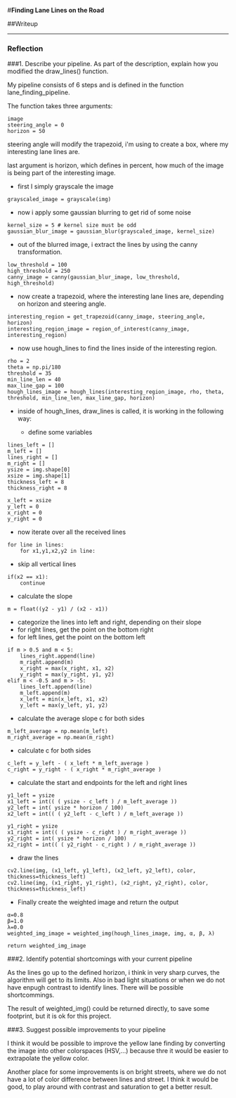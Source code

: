 #**Finding Lane Lines on the Road** 

##Writeup

[//]: # (Image References)

[image1]: ./examples/grayscale.jpg "Grayscale"

---

### Reflection

###1. Describe your pipeline. As part of the description, explain how you modified the draw_lines() function.

My pipeline consists of 6 steps and is defined in the function lane_finding_pipeline.

The function takes three arguments:

```
image
steering_angle = 0
horizon = 50
```

steering angle will modify the trapezoid, i'm using to create a box, where my interesting lane lines are. 

[image1]: ./steering.png "Steering"

last argument is horizon, which defines in percent, how much of the image is being part of the interesting image.

[image1]: ./horizon.png "Horizon"


* first I simply grayscale the image

```
grayscaled_image = grayscale(img)
```

* now i apply some gaussian blurring to get rid of some noise

```
kernel_size = 5 # kernel size must be odd
gaussian_blur_image = gaussian_blur(grayscaled_image, kernel_size)
```

* out of the blurred image, i extract the lines by using the canny transformation.

```
low_threshold = 100
high_threshold = 250
canny_image = canny(gaussian_blur_image, low_threshold, high_threshold)
```

* now create a trapezoid, where the interesting lane lines are, depending on horizon and steering angle.

```
interesting_region = get_trapezoid(canny_image, steering_angle, horizon)
interesting_region_image = region_of_interest(canny_image, interesting_region)
```

* now use hough_lines to find the lines inside of the interesting region.

```
rho = 2
theta = np.pi/180 
threshold = 35 
min_line_len = 40 
max_line_gap = 100
hough_lines_image = hough_lines(interesting_region_image, rho, theta, threshold, min_line_len, max_line_gap, horizon)
```

* inside of hough_lines, draw_lines is called, it is working in the following way:

  * define some variables

```
lines_left = []
m_left = []
lines_right = []
m_right = []
ysize = img.shape[0]
xsize = img.shape[1]           
thickness_left = 8
thickness_right = 8

x_left = xsize
y_left = 0
x_right = 0
y_right = 0
```
  * now iterate over all the received lines
```
for line in lines:
    for x1,y1,x2,y2 in line:    
```

  * skip all vertical lines

```    
if(x2 == x1):
    continue
```
  * calculate the slope
```
m = float((y2 - y1) / (x2 - x1))   
```
  * categorize the lines into left and right, depending on their slope
  * for right lines, get the point on the bottom right
  * for left lines, get the point on the bottom left
```        
if m > 0.5 and m < 5:
    lines_right.append(line)
    m_right.append(m)
    x_right = max(x_right, x1, x2)
    y_right = max(y_right, y1, y2)
elif m < -0.5 and m > -5:
    lines_left.append(line)
    m_left.append(m)
    x_left = min(x_left, x1, x2)
    y_left = max(y_left, y1, y2)
```  
  * calculate the average slope c for both sides
``` 
m_left_average = np.mean(m_left)
m_right_average = np.mean(m_right)
```  
  * calculate c for both sides
```     
c_left = y_left - ( x_left * m_left_average )
c_right = y_right - ( x_right * m_right_average )
```  
  * calculate the start and endpoints for the left and right lines 
``` 
y1_left = ysize
x1_left = int(( ( ysize - c_left ) / m_left_average ))
y2_left = int( ysize * horizon / 100)
x2_left = int(( ( y2_left - c_left ) / m_left_average ))

y1_right = ysize
x1_right = int(( ( ysize - c_right ) / m_right_average ))
y2_right = int( ysize * horizon / 100)
x2_right = int(( ( y2_right - c_right ) / m_right_average ))
```  
  * draw the lines
``` 
cv2.line(img, (x1_left, y1_left), (x2_left, y2_left), color, thickness=thickness_left)
cv2.line(img, (x1_right, y1_right), (x2_right, y2_right), color, thickness=thickness_left)
``` 
* Finally create the weighted image and return the output
```
α=0.8
β=1.0
λ=0.0
weighted_img_image = weighted_img(hough_lines_image, img, α, β, λ)

return weighted_img_image
```    

###2. Identify potential shortcomings with your current pipeline


As the lines go up to the defined horizon, i think in very sharp curves, the algorithm will get to its limits. 
Also in bad light situations or when we do not have enpugh contrast to identify lines. There will be possible shortcommings.

The result of weighted_img() could be returned directly, to save some footprint, but it is ok for this project.


###3. Suggest possible improvements to your pipeline

I think it would be possible to improve the yellow lane finding by converting the image into other colorspaces (HSV,...) because thre it would be easier to extrapolate the yellow color.

Another place for some improvements is on bright streets, where we do not have a lot of color difference between lines and street. I think it would be good, to play around with contrast and saturation to get a better result.